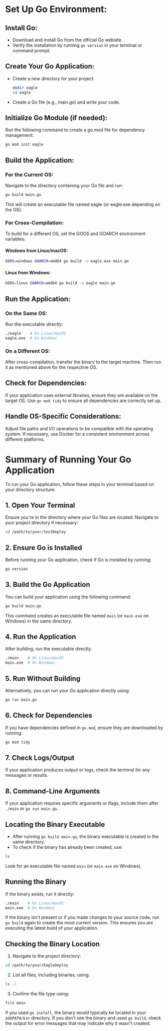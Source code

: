 
# Set Up Go Environment:

## Install Go:
- Download and install Go from the official Go website.
- Verify the installation by running `go version` in your terminal or command prompt.

## Create Your Go Application:

- Create a new directory for your project:
  ```bash
  mkdir eagle
  cd eagle
  ```
- Create a Go file (e.g., main.go) and write your code.

## Initialize Go Module (if needed):

Run the following command to create a go.mod file for dependency management:
```bash
go mod init eagle
```

## Build the Application:

### For the Current OS:

Navigate to the directory containing your Go file and run:
```bash
go build main.go
```
This will create an executable file named eagle (or eagle.exe depending on the OS).

### For Cross-Compilation:

To build for a different OS, set the GOOS and GOARCH environment variables:

#### Windows from Linux/macOS:
```bash
GOOS=windows GOARCH=amd64 go build -o eagle.exe main.go
```

#### Linux from Windows:
```bash
GOOS=linux GOARCH=amd64 go build -o eagle main.go
```

## Run the Application:

### On the Same OS:

Run the executable directly:
```bash
./eagle    # On Linux/macOS
eagle.exe  # On Windows
```

### On a Different OS:

After cross-compilation, transfer the binary to the target machine.
Then run it as mentioned above for the respective OS.

## Check for Dependencies:

If your application uses external libraries, ensure they are available on the target OS.
Use `go mod tidy` to ensure all dependencies are correctly set up.

## Handle OS-Specific Considerations:

Adjust file paths and I/O operations to be compatible with the operating system.
If necessary, use Docker for a consistent environment across different platforms.

# Summary of Running Your Go Application

To run your Go application, follow these steps in your terminal based on your directory structure:

## 1. Open Your Terminal
Ensure you're in the directory where your Go files are located. Navigate to your project directory if necessary:
```bash
cd /path/to/your/testDeploy
```

## 2. Ensure Go is Installed
Before running your Go application, check if Go is installed by running:
```bash
go version
```

## 3. Build the Go Application
You can build your application using the following command:
```bash
go build main.go
```
This command creates an executable file named `main` (or `main.exe` on Windows) in the same directory.

## 4. Run the Application
After building, run the executable directly:
```bash
./main    # On Linux/macOS
main.exe  # On Windows
```

## 5. Run Without Building
Alternatively, you can run your Go application directly using:
```bash
go run main.go
```

## 6. Check for Dependencies
If you have dependencies defined in `go.mod`, ensure they are downloaded by running:
```bash
go mod tidy
```

## 7. Check Logs/Output
If your application produces output or logs, check the terminal for any messages or results.

## 8. Command-Line Arguments
If your application requires specific arguments or flags, include them after `./main` or `go run main.go`.

## Locating the Binary Executable
- After running `go build main.go`, the binary executable is created in the same directory. 
- To check if the binary has already been created, use:
```bash
ls
```
Look for an executable file named `main` (or `main.exe` on Windows).

## Running the Binary
If the binary exists, run it directly:
```bash
./main    # On Linux/macOS
main.exe  # On Windows
```

If the binary isn't present or if you made changes to your source code, run `go build` again to create the most current version. This ensures you are executing the latest build of your application.

## Checking the Binary Location
1. Navigate to the project directory:
```bash
cd /path/to/your/EagleDeploy
```
2. List all files, including binaries, using:
```bash
ls -l
```
3. Confirm the file type using:
```bash
file main
```
If you used `go install`, the binary would typically be located in your `$GOPATH/bin` directory. If you don't see the binary and used `go build`, check the output for error messages that may indicate why it wasn't created.
